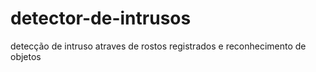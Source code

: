 # detector-de-intrusos
detecção de intruso atraves de rostos registrados e reconhecimento de objetos
